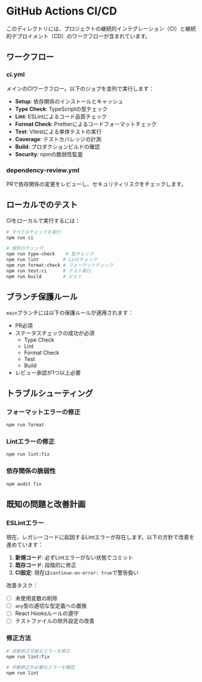 # GitHub Actions CI/CD

このディレクトリには、プロジェクトの継続的インテグレーション（CI）と継続的デプロイメント（CD）のワークフローが含まれています。

## ワークフロー

### ci.yml
メインのCIワークフロー。以下のジョブを並列で実行します：

- **Setup**: 依存関係のインストールとキャッシュ
- **Type Check**: TypeScriptの型チェック
- **Lint**: ESLintによるコード品質チェック
- **Format Check**: Prettierによるコードフォーマットチェック
- **Test**: Vitestによる単体テストの実行
- **Coverage**: テストカバレッジの計測
- **Build**: プロダクションビルドの確認
- **Security**: npmの脆弱性監査

### dependency-review.yml
PRで依存関係の変更をレビューし、セキュリティリスクをチェックします。

## ローカルでのテスト

CIをローカルで実行するには：

```bash
# すべてのチェックを実行
npm run ci

# 個別のチェック
npm run type-check    # 型チェック
npm run lint         # Lintチェック
npm run format:check # フォーマットチェック
npm run test:ci      # テスト実行
npm run build        # ビルド
```

## ブランチ保護ルール

`main`ブランチには以下の保護ルールが適用されます：

- PR必須
- ステータスチェックの成功が必須
  - Type Check
  - Lint
  - Format Check
  - Test
  - Build
- レビュー承認が1つ以上必要

## トラブルシューティング

### フォーマットエラーの修正
```bash
npm run format
```

### Lintエラーの修正
```bash
npm run lint:fix
```

### 依存関係の脆弱性
```bash
npm audit fix
```

## 既知の問題と改善計画

### ESLintエラー
現在、レガシーコードに起因するLintエラーが存在します。以下の方針で改善を進めています：

1. **新規コード**: 必ずLintエラーがない状態でコミット
2. **既存コード**: 段階的に修正
3. **CI設定**: 現在は`continue-on-error: true`で警告扱い

改善タスク：
- [ ] 未使用変数の削除
- [ ] `any`型の適切な型定義への置換
- [ ] React Hooksルールの遵守
- [ ] テストファイルの除外設定の改善

### 修正方法
```bash
# 自動修正可能なエラーを修正
npm run lint:fix

# 手動修正が必要なエラーを確認
npm run lint
```